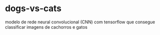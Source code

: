 # dogs-vs-cats
modelo de rede neural convolucional (CNN) com tensorflow que consegue classificar imagens de cachorros e gatos
